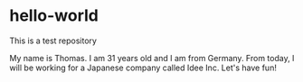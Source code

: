 # hello-world
This is a test repository

My name is Thomas.
I am 31 years old and I am from Germany.
From today, I will be working for a Japanese company called Idee Inc.
Let's have fun!
